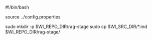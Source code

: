 #!/bin/bash

source ../config.properties

sudo mkdir -p $WI_REPO_DIR/rag-stage
sudo cp $WI_SRC_DIR/*.md $WI_REPO_DIR/rag-stage/
